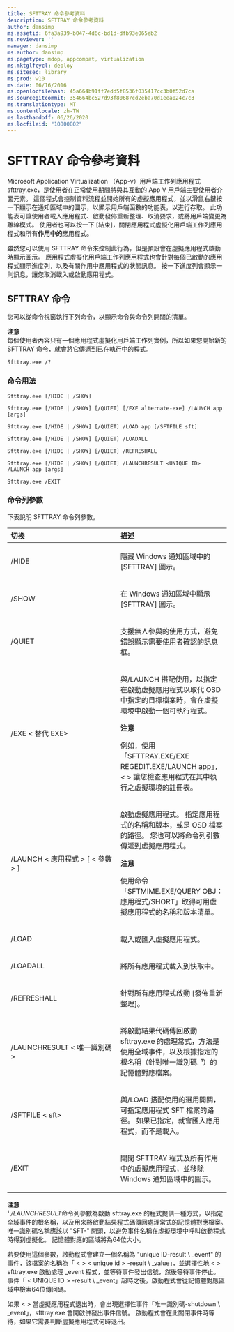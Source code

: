 ```yaml
---
title: SFTTRAY 命令參考資料
description: SFTTRAY 命令參考資料
author: dansimp
ms.assetid: 6fa3a939-b047-4d6c-bd1d-dfb93e065eb2
ms.reviewer: ''
manager: dansimp
ms.author: dansimp
ms.pagetype: mdop, appcompat, virtualization
ms.mktglfcycl: deploy
ms.sitesec: library
ms.prod: w10
ms.date: 06/16/2016
ms.openlocfilehash: 45a664b91ff7edd5f8536f035417cc3b0f52d7ca
ms.sourcegitcommit: 354664bc527d93f80687cd2eba70d1eea024c7c3
ms.translationtype: MT
ms.contentlocale: zh-TW
ms.lasthandoff: 06/26/2020
ms.locfileid: "10800802"
---
```

# SFTTRAY 命令參考資料


Microsoft Application Virtualization （App-v）用戶端工作列應用程式 sfttray.exe，是使用者在正常使用期間將與其互動的 App V 用戶端主要使用者介面元素。 這個程式會控制資料流程並開始所有的虛擬應用程式，並以滑鼠右鍵按一下顯示在通知區域中的圖示，以顯示用戶端函數的功能表，以進行存取。 此功能表可讓使用者載入應用程式、啟動發佈重新整理、取消要求，或將用戶端變更為離線模式。 使用者也可以按一下 [結束]，關閉應用程式虛擬化用戶端工作列應用程式和所有**作用中的**應用程式。

雖然您可以使用 SFTTRAY 命令來控制此行為，但是預設會在虛擬應用程式啟動時顯示圖示。 應用程式虛擬化用戶端工作列應用程式也會針對每個已啟動的應用程式顯示進度列，以及有關作用中應用程式的狀態訊息。 按一下進度列會顯示一則訊息，讓您取消載入或啟動應用程式。

## SFTTRAY 命令


您可以從命令視窗執行下列命令，以顯示命令與命令列開關的清單。

**注意**  
每個使用者內容只有一個應用程式虛擬化用戶端工作列實例，所以如果您開始新的 SFTTRAY 命令，就會將它傳遞到已在執行中的程式。



`Sfttray.exe /?`

### 命令用法

`Sfttray.exe [/HIDE | /SHOW]`

`Sfttray.exe [/HIDE | /SHOW] [/QUIET] [/EXE alternate-exe] /LAUNCH app [args]`

`Sfttray.exe [/HIDE | /SHOW] [/QUIET] /LOAD app [/SFTFILE sft]`

`Sfttray.exe [/HIDE | /SHOW] [/QUIET] /LOADALL`

`Sfttray.exe [/HIDE | /SHOW] [/QUIET] /REFRESHALL`

`Sfttray.exe [/HIDE | /SHOW] [/QUIET] /LAUNCHRESULT <UNIQUE ID>  /LAUNCH app [args]`

`Sfttray.exe /EXIT`

### 命令列參數

下表說明 SFTTRAY 命令列參數。

<table>
<colgroup>
<col width="50%" />
<col width="50%" />
</colgroup>
<thead>
<tr class="header">
<th align="left">切換</th>
<th align="left">描述</th>
</tr>
</thead>
<tbody>
<tr class="odd">
<td align="left"><p>/HIDE</p></td>
<td align="left"><p>隱藏 Windows 通知區域中的 [SFTTRAY] 圖示。</p></td>
</tr>
<tr class="even">
<td align="left"><p>/SHOW</p></td>
<td align="left"><p>在 Windows 通知區域中顯示 [SFTTRAY] 圖示。</p></td>
</tr>
<tr class="odd">
<td align="left"><p>/QUIET</p></td>
<td align="left"><p>支援無人參與的使用方式，避免錯誤顯示需要使用者確認的訊息框。</p></td>
</tr>
<tr class="even">
<td align="left"><p>/EXE &lt; 替代 EXE&gt;</p></td>
<td align="left"><p>與/LAUNCH 搭配使用，以指定在啟動虛擬應用程式以取代 OSD 中指定的目標檔案時，會在虛擬環境中啟動一個可執行程式。</p>
<div class="alert">
<strong>注意</strong><br/><p>例如，使用「SFTTRAY.EXE/EXE REGEDIT.EXE/LAUNCH app」， &lt; &gt; 讓您檢查應用程式在其中執行之虛擬環境的註冊表。</p>
</div>
<div>

</div></td>
</tr>
<tr class="odd">
<td align="left"><p>/LAUNCH &lt; 應用程式 &gt; [ &lt; 參數 &gt; ]</p></td>
<td align="left"><p>啟動虛擬應用程式。 指定應用程式的名稱和版本，或是 OSD 檔案的路徑。 您也可以將命令列引數傳遞到虛擬應用程式。</p>
<div class="alert">
<strong>注意</strong><br/><p>使用命令「SFTMIME.EXE/QUERY OBJ：應用程式/SHORT」取得可用虛擬應用程式的名稱和版本清單。</p>
</div>
<div>

</div></td>
</tr>
<tr class="even">
<td align="left"><p>/LOAD</p></td>
<td align="left"><p>載入或匯入虛擬應用程式。</p></td>
</tr>
<tr class="odd">
<td align="left"><p>/LOADALL</p></td>
<td align="left"><p>將所有應用程式載入到快取中。</p></td>
</tr>
<tr class="even">
<td align="left"><p>/REFRESHALL</p></td>
<td align="left"><p>針對所有應用程式啟動 [發佈重新整理]。</p></td>
</tr>
<tr class="odd">
<td align="left"><p>/LAUNCHRESULT &lt; 唯一識別碼&gt;</p></td>
<td align="left"><p>將啟動結果代碼傳回啟動 sfttray.exe 的處理常式，方法是使用全域事件，以及根據指定的根名稱（針對唯一識別碼. ¹）的記憶體對應檔案。</p></td>
</tr>
<tr class="even">
<td align="left"><p>/SFTFILE &lt; sft&gt;</p></td>
<td align="left"><p>與/LOAD 搭配使用的選用開關，可指定應用程式 SFT 檔案的路徑。 如果已指定，就會匯入應用程式，而不是載入。</p></td>
</tr>
<tr class="odd">
<td align="left"><p>/EXIT</p></td>
<td align="left"><p>關閉 SFTTRAY 程式及所有作用中的虛擬應用程式，並移除 Windows 通知區域中的圖示。</p></td>
</tr>
</tbody>
</table>



**注意**  
¹ */LAUNCHRESULT*命令列參數為啟動 sfttray.exe 的程式提供一種方式，以指定全域事件的根名稱，以及用來將啟動結果程式碼傳回處理常式的記憶體對應檔案。 唯一識別碼名稱應該以 "SFT-" 開頭，以避免事件名稱在虛擬環境中呼叫啟動程式時得到虛擬化。 記憶體對應的區域將為64位大小。

若要使用這個參數，啟動程式會建立一個名稱為 "unique ID-result \ _event" 的事件，該檔案的名稱為「 &lt; &gt; &lt; unique id &gt; -result \ _value」，並選擇性地 &lt; &gt; sfttray.exe 啟動處理 _event 程式，並等待事件發出信號，然後等待事件停止。 事件「 &lt; UNIQUE ID &gt; -result \ _event」超時之後，啟動程式會從記憶體對應區域中檢索64位傳回碼。

如果 &lt; &gt; 當虛擬應用程式退出時，會出現選擇性事件「唯一識別碼-shutdown \ _event」，sfttray.exe 會開啟併發出事件信號。 啟動程式會在此關閉事件時等待，如果它需要判斷虛擬應用程式何時退出。











